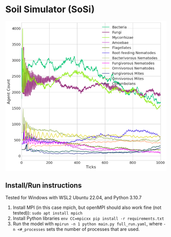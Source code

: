 # Soil Simulator (SoSi)
![A 2D line diagram with ticks from 0 to 1000 on the x axis, and counts of agents in the model from 0 to 4000 on the y axis. There are twelve coloroued lines that show the evolution of counts per organism group over time.](output.png "Output of SoSi, visualized using the code in viz.ipynb")

## Install/Run instructions
Tested for Windows with WSL2 Ubuntu 22.04, and Python 3.10.7

1. Install MPI (in this case mpich, but openMPI should also work fine (not tested)): `sudo apt install mpich`
2. Install Python libraries `env CC=mpicxx pip install -r requirements.txt`
3. Run the model with `mpirun -n 1 python main.py full_run.yaml`, where `-n <#_processes` sets the number of processes that are used. 